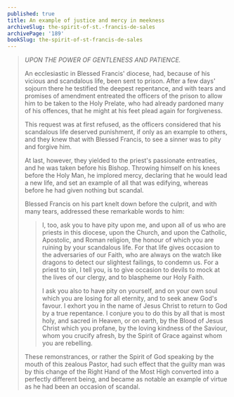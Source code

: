 ```yaml
---
published: true
title: An example of justice and mercy in meekness
archiveSlug: the-spirit-of-st.-francis-de-sales
archivePage: '189'
bookSlug: the-spirit-of-st-francis-de-sales
---
```


> *UPON THE POWER OF GENTLENESS AND PATIENCE.*
>
> An ecclesiastic in Blessed Francis' diocese, had, because of his vicious and scandalous life, been sent to prison. After a few days' sojourn there he testified the deepest repentance, and with tears and promises of amendment entreated the officers of the prison to allow him to be taken to the Holy Prelate, who had already pardoned many of his offences, that he might at his feet plead again for forgiveness.
>
> This request was at first refused, as the officers considered that his scandalous life deserved punishment, if only as an example to others, and they knew that with Blessed Francis, to see a sinner was to pity and forgive him.
>
> At last, however, they yielded to the priest's passionate entreaties, and he was taken before his Bishop. Throwing himself on his knees before the Holy Man, he implored mercy, declaring that he would lead a new life, and set an example of all that was edifying, whereas before he had given nothing but scandal.
>
> Blessed Francis on his part knelt down before the culprit, and with many tears, addressed these remarkable words to him:
>
>> I, too, ask you to have pity upon me, and upon all of us who are priests in this diocese, upon the Church, and upon the Catholic, Apostolic, and Roman religion, the honour of which you are ruining by your scandalous life. For that life gives occasion to the adversaries of our Faith, who are always on the watch like dragons to detect our slightest failings, to condemn us. For a priest to sin, I tell you, is to give occasion to devils to mock at the lives of our clergy, and to blaspheme our Holy Faith.
>>
>> I ask you also to have pity on yourself, and on your own soul which you are losing for all eternity, and to seek anew God's favour. I exhort you in the name of Jesus Christ to return to God by a true repentance. I conjure you to do this by all that is most holy, and sacred in Heaven, or on earth, by the Blood of Jesus Christ which you profane, by the loving kindness of the Saviour, whom you crucify afresh, by the Spirit of Grace against whom you are rebelling.
>
> These remonstrances, or rather the Spirit of God speaking by the mouth of this zealous Pastor, had such effect that the guilty man was by this change of the Right Hand of the Most High converted into a perfectly different being, and became as notable an example of virtue as he had been an occasion of scandal.
